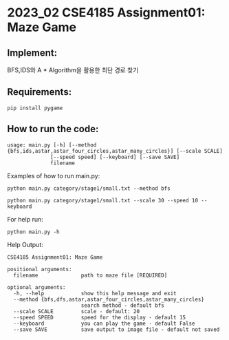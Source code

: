# 2023_02 CSE4185 Assignment01: Maze Game

## Implement:
BFS,IDS와 A * Algorithm을 활용한 최단 경로 찾기 

## Requirements:
```
pip install pygame
```
## How to run the code:

```
usage: main.py [-h] [--method {bfs,ids,astar,astar_four_circles,astar_many_circles}] [--scale SCALE]
              [--speed speed] [--keyboard] [--save SAVE]
              filename
```

Examples of how to run main.py:
```
python main.py category/stage1/small.txt --method bfs
```
```
python main.py category/stage1/small.txt --scale 30 --speed 10 --keyboard
```

For help run:
```
python main.py -h
```
Help Output:
```
CSE4185 Assignment01: Maze Game

positional arguments:
  filename              path to maze file [REQUIRED]

optional arguments:
  -h, --help            show this help message and exit
  --method {bfs,dfs,astar,astar_four_circles,astar_many_circles}
                        search method - default bfs
  --scale SCALE         scale - default: 20
  --speed SPEED         speed for the display - default 15
  --keyboard            you can play the game - default False
  --save SAVE           save output to image file - default not saved
```
